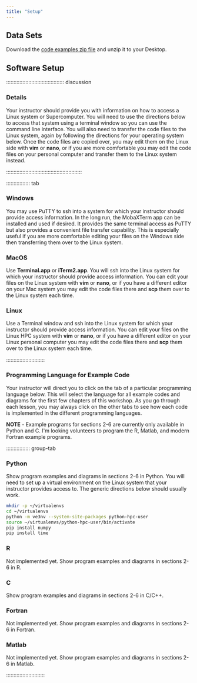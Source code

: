 ```yaml
---
title: "Setup"
---
```


## Data Sets

<!--
cd episodes
zip -r code.zip code
cp code.zip data
-->
Download the [code examples zip file](data/code.zip) and unzip it to your Desktop.

## Software Setup

::::::::::::::::::::::::::::::::::::::: discussion

### Details

Your instructor should provide you with information on how to access a
Linux system or Supercomputer.
You will need to use the directions below to access that system using
a terminal window so you can use the command line interface.
You will also need to transfer the code files to the Linux system, again
by following the directions for your operating system below.
Once the code files are copied over, you may edit them on the Linux side with
**vim** or **nano**, or if you are more comfortable you may edit the code files on
your personal computer and transfer them to the Linux system instead.

:::::::::::::::::::::::::::::::::::::::::::::::::::

:::::::::::::::: tab

### Windows

You may use PuTTY to ssh into a system for which your instructor should provide
access information.  In the long run, the MobaXTerm app can be installed and used
if desired.  It provides the same terminal access as PuTTY but also provides a
convenient file transfer capability.  This is especially useful if you are more
comfortable editing your files on the Windows side then transferring them over
to the Linux system.

### MacOS

Use **Terminal.app** or **iTerm2.app**.  You will ssh into the Linux system for
which your instructor should provide access information.  You can edit your files on 
the Linux system with **vim** or **nano**, or if you have a different editor
on your Mac system you may edit the code files there and **scp** them
over to the Linux system each time.

### Linux

Use  a Terminal window and ssh into the Linux system for which your instructor 
should provide access information.  You can edit your files on 
the Linux HPC system with **vim** or **nano**, or if you have a different editor
on your Linux personal computer you may edit the code files there and **scp** them
over to the Linux system each time.

::::::::::::::::::::::::::

### Programming Language for Example Code

Your instructor will direct you to click on the tab of a particular
programming language below.  This will select the language for all
example codes and diagrams for the first few chapters of this workshop.
As you go through each lesson, you may always click on the other tabs
to see how each code is implemented in the different programming
languages.

**NOTE** - Example programs for sections 2-6  are currently only available 
in Python and C.
I'm looking volunteers to program the R, Matlab, and modern Fortran
example programs.

:::::::::::::::: group-tab

### Python

Show program examples and diagrams in sections 2-6 in Python.
You will need to set up a virtual environment on the Linux system that
your instructor provides access to.  The generic directions below should
usually work.

```bash
mkdir -p ~/virtualenvs
cd ~/virtualenvs
python -m ve3nv --system-site-packages python-hpc-user
source ~/virtualenvs/python-hpc-user/bin/activate
pip install numpy
pip install time
```

### R

Not implemented yet.
Show program examples and diagrams in sections 2-6 in R.

### C

Show program examples and diagrams in sections 2-6 in C/C++.

### Fortran

Not implemented yet.
Show program examples and diagrams in sections 2-6 in Fortran.

### Matlab

Not implemented yet.
Show program examples and diagrams in sections 2-6 in Matlab.

::::::::::::::::::::::::::



